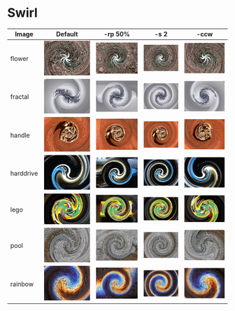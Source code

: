 # Swirl #
| Image   | Default | -rp 50% | -s 2 | -ccw |
|---------|---------|---|---|---|
|flower   |![flower-1](img-6/flower-1.png "flower-1")|![flower-2](img-6/flower-2.png "flower-2")|![flower-3](img-6/flower-3.png "flower-3")|![flower-4](img-6/flower-4.png "flower-4")
|fractal  |![fractal-1](img-6/fractal-1.png "fractal-1")|![fractal-2](img-6/fractal-2.png "fractal-2")|![fractal-3](img-6/fractal-3.png "fractal-3")|![fractal-4](img-6/fractal-4.png "fractal-4")
|handle   |![handle-1](img-6/handle-1.png "handle-1")|![handle-2](img-6/handle-2.png "handle-2")|![handle-3](img-6/handle-3.png "handle-3")|![handle-4](img-6/handle-4.png "handle-4")
|harddrive|![harddrive-1](img-6/harddrive-1.png "harddrive-1")|![harddrive-2](img-6/harddrive-2.png "harddrive-2")|![harddrive-3](img-6/harddrive-3.png "harddrive-3")|![harddrive-4](img-6/harddrive-4.png "harddrive-4")
|lego     |![lego-1](img-6/lego-1.png "lego-1")|![lego-2](img-6/lego-2.png "lego-2")|![lego-3](img-6/lego-3.png "lego-3")|![lego-4](img-6/lego-4.png "lego-4")
|pool     |![pool-1](img-6/pool-1.png "pool-1")|![pool-2](img-6/pool-2.png "pool-2")|![pool-3](img-6/pool-3.png "pool-3")|![pool-4](img-6/pool-4.png "pool-4")
|rainbow  |![rainbow-1](img-6/rainbow-1.png "rainbow-1")|![rainbow-2](img-6/rainbow-2.png "rainbow-2")|![rainbow-3](img-6/rainbow-3.png "rainbow-3")|![rainbow-4](img-6/rainbow-4.png "rainbow-4")
